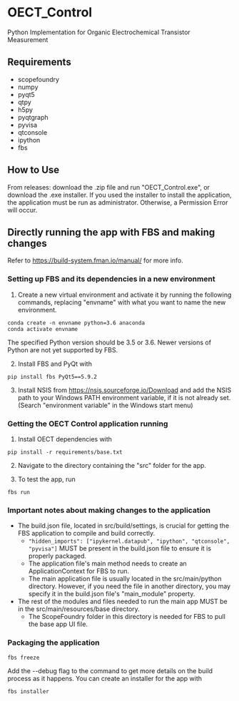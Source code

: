 # OECT_Control
Python Implementation for Organic Electrochemical Transistor Measurement

## Requirements
- scopefoundry
- numpy
- pyqt5
- qtpy
- h5py
- pyqtgraph
- pyvisa 
- qtconsole
- ipython
- fbs

## How to Use
From releases: download the .zip file and run "OECT_Control.exe", or download the .exe installer. 
If you used the installer to install the application, the application must be run as administrator. Otherwise, a Permission Error will occur.

## Directly running the app with FBS and making changes
Refer to https://build-system.fman.io/manual/ for more info. 

### Setting up FBS and its dependencies in a new environment
1. Create a new virtual environment and activate it by running the following commands, replacing "envname" with what you want to name the new environment.
```
conda create -n envname python=3.6 anaconda
conda activate envname
```
The specified Python version should be 3.5 or 3.6. Newer versions of Python are not yet supported by FBS.

2. Install FBS and PyQt with
```
pip install fbs PyQt5==5.9.2
```

3. Install NSIS from https://nsis.sourceforge.io/Download and add the NSIS path to your Windows PATH environment variable, if it is not already set. (Search "environment variable" in the Windows start menu)

### Getting the OECT Control application running

1. Install OECT dependencies with
```
pip install -r requirements/base.txt
```

2. Navigate to the directory containing the "src" folder for the app.

3. To test the app, run
```
fbs run
```

### Important notes about making changes to the application
- The build.json file, located in src/build/settings, is crucial for getting the FBS application to compile and build correctly.
  -  ```"hidden_imports": ["ipykernel.datapub", "ipython", "qtconsole", "pyvisa"]``` MUST be present in the build.json file to ensure it is properly packaged.
  - The application file's main method needs to create an ApplicationContext for FBS to run.
  - The main application file is usually located in the src/main/python directory. However, if you need the file in another directory, you may specify it in the build.json file's "main_module" property.
- The rest of the modules and files needed to run the main app MUST be in the src/main/resources/base directory.
  - The ScopeFoundry folder in this directory is needed for FBS to pull the base app UI file.

### Packaging the application
```
fbs freeze
```
Add the --debug flag to the command to get more details on the build process as it happens.
You can create an installer for the app with
```
fbs installer
```
